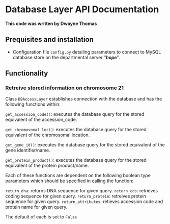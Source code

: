 # Database Layer API Documentation
**This code was written by Dwayne Thomas**
## Prequisites and installation

* Configuration file `config.py` detailing parameters to connect to MySQL database store on the departmental server "**_hope_**".

## Functionality

### Retreive stored information on chromosome 21
Class `DBAccessLayer` establishes connection with the database and has the following functions within:

`get_accession_code()`: executes the database query for the stored equivalent of the accession_code.

`get_chromosomal_loc()`: executes the database query for the stored equivalent of the chromosomal location.

`get_gene_id()`: executes the database query for the stored equivalent of the gene identifier/name.

`get_protein_product()`: executes the database query for the stored equivalent of the protein product/name.

Each of these functions are dependent on the following boolean type parameters which should be specified in calling the function:

`return_dna`: returns DNA sequence for given query.
`return_cds`: retrieves coding sequence for given query.
`return_protein`: retreives protein sequence for given query.
`return_attributes`: retieves accession code and protein name for given query.

The default of each is set to `False`